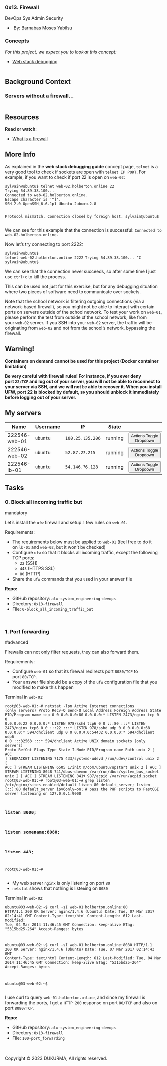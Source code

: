 <nav>
    <nav><a href="https://intranet.alxswe.com/">
            <div><br></div>
        </a></nav>
    <main>
        <div><br></div>
        <article>
            <h1>0x13. Firewall</h1>
            <div>
                <div>DevOps Sys Admin Security</div>
            </div>
            <div>
                <ul>
                    <li>&nbsp;By: Barnabas Moses Yabilsu</li>
                </ul>
            </div>
            <div>
                <div>
                    <h3>Concepts</h3>
                </div>
                <div>
                    <p><em>For this project, we expect you to look at this concept:</em></p>
                    <ul>
                        <li><a href="https://intranet.alxswe.com/concepts/68">Web stack debugging</a></li>
                    </ul>
                </div>
            </div>
            <div>
                <div>
                    <p><img src="https://s3.amazonaws.com/intranet-projects-files/holbertonschool-sysadmin_devops/284/V1HjQ1Y.png" alt=""></p>
                    <h2>Background Context</h2>
                    <h3>Servers without a firewall&hellip;</h3>
                    <p><img src="https://s3.amazonaws.com/intranet-projects-files/holbertonschool-sysadmin_devops/155/holbertonschool-firewall.gif" alt=""></p>
                    <h2>Resources</h2>
                    <p><strong>Read or watch</strong>:</p>
                    <ul>
                        <li><a href="https://intranet.alxswe.com/rltoken/vjB4LyHRdtEImzZcuD89ZQ" title="What is a firewall" target="_blank">What is a firewall</a></li>
                    </ul>
                    <h2>More Info</h2>
                    <p>As explained in the&nbsp;<strong>web stack debugging guide</strong> concept page,&nbsp;<code>telnet</code> is a very good tool to check if sockets are open with&nbsp;<code>telnet IP PORT</code>. For example, if you want to check if port 22 is open on&nbsp;<code>web-02</code>:</p>
                    <pre><code>sylvain@ubuntu$ telnet web-02.holberton.online 22
Trying 54.89.38.100...
Connected to web-02.holberton.online.
Escape character is &apos;^]&apos;.
SSH-2.0-OpenSSH_6.6.1p1 Ubuntu-2ubuntu2.8

Protocol mismatch.
Connection closed by foreign host.
sylvain@ubuntu$
</code></pre>
                    <p>We can see for this example that the connection is successful:&nbsp;<code>Connected to web-02.holberton.online.</code></p>
                    <p>Now let&rsquo;s try connecting to port 2222:</p>
                    <pre><code>sylvain@ubuntu$ telnet web-02.holberton.online 2222
Trying 54.89.38.100...
^C
sylvain@ubuntu$
</code></pre>
                    <p>We can see that the connection never succeeds, so after some time I just use&nbsp;<code>ctrl+c</code> to kill the process.</p>
                    <p>This can be used not just for this exercise, but for any debugging situation where two pieces of software need to communicate over sockets.</p>
                    <p>Note that the school network is filtering outgoing connections (via a network-based firewall), so you might not be able to interact with certain ports on servers outside of the school network. To test your work on&nbsp;<code>web-01</code>, please perform the test from outside of the school network, like from your&nbsp;<code>web-02</code> server. If you SSH into your&nbsp;<code>web-02</code> server, the traffic will be originating from&nbsp;<code>web-02</code> and not from the school&rsquo;s network, bypassing the firewall.</p>
                    <h2>Warning!</h2>
                    <p><strong>Containers on demand cannot be used for this project (Docker container limitation)</strong></p>
                    <p><strong>Be very careful with firewall rules! For instance, if you ever deny port&nbsp;<code>22/TCP</code> and log out of your server, you will not be able to reconnect to your server via SSH, and we will not be able to recover it. When you install UFW, port 22 is blocked by default, so you should unblock it immediately before logging out of your server.</strong></p>
                </div>
            </div>
            <h2>My servers</h2>
            <div>
                <div>
                    <table>
                        <thead>
                            <tr>
                                <th>Name</th>
                                <th>Username</th>
                                <th>IP</th>
                                <th>State</th>
                                <th><br></th>
                            </tr>
                        </thead>
                        <tbody>
                            <tr>
                                <td>222546-web-01</td>
                                <td><code>ubuntu</code></td>
                                <td><code>100.25.135.206</code></td>
                                <td>running</td>
                                <td>
                                    <div><button type="button">Actions&nbsp;Toggle Dropdown</button></div>
                                </td>
                            </tr>
                            <tr>
                                <td>222546-web-02</td>
                                <td><code>ubuntu</code></td>
                                <td><code>52.87.22.215</code></td>
                                <td>running</td>
                                <td>
                                    <div><button type="button">Actions&nbsp;Toggle Dropdown</button></div>
                                </td>
                            </tr>
                            <tr>
                                <td>222546-lb-01</td>
                                <td><code>ubuntu</code></td>
                                <td><code>54.146.76.128</code></td>
                                <td>running</td>
                                <td>
                                    <div><button type="button">Actions&nbsp;Toggle Dropdown</button></div>
                                </td>
                            </tr>
                        </tbody>
                    </table>
                </div>
            </div>
            <h2>Tasks</h2>
            <div>
                <div>
                    <h3>0. Block all incoming traffic but</h3>
                    <div>mandatory</div>
                </div>
                <div>
                    <p>Let&rsquo;s install the&nbsp;<code>ufw</code> firewall and setup a few rules on&nbsp;<code>web-01</code>.</p>
                    <p>Requirements:</p>
                    <ul>
                        <li>The requirements below must be applied to&nbsp;<code>web-01</code> (feel free to do it on&nbsp;<code>lb-01</code> and&nbsp;<code>web-02</code>, but it won&rsquo;t be checked)</li>
                        <li>Configure&nbsp;<code>ufw</code> so that it blocks all incoming traffic, except the following TCP ports:<ul>
                                <li><code>22</code> (SSH)</li>
                                <li><code>443</code> (HTTPS SSL)</li>
                                <li><code>80</code> (HTTP)</li>
                            </ul>
                        </li>
                        <li>Share the&nbsp;<code>ufw</code> commands that you used in your answer file</li>
                    </ul>
                </div>
                <div>
                    <div>
                        <p><strong>Repo:</strong></p>
                        <ul>
                            <li>GitHub repository:&nbsp;<code>alx-system_engineering-devops</code></li>
                            <li>Directory:&nbsp;<code>0x13-firewall</code></li>
                            <li>File:&nbsp;<code>0-block_all_incoming_traffic_but</code></li>
                        </ul>
                    </div>
                </div>
                <div>
                    <div><br></div>
                </div>
            </div>
            <div>
                <div>
                    <h3>1. Port forwarding</h3>
                    <div>#advanced</div>
                </div>
                <div>
                    <p>Firewalls can not only filter requests, they can also forward them.</p>
                    <p>Requirements:</p>
                    <ul>
                        <li>Configure&nbsp;<code>web-01</code> so that its firewall redirects port&nbsp;<code>8080/TCP</code> to port&nbsp;<code>80/TCP</code>.</li>
                        <li>Your answer file should be a copy of the&nbsp;<code>ufw</code> configuration file that you modified to make this happen</li>
                    </ul>
                    <p>Terminal in&nbsp;<code>web-01</code>:</p>
                    <pre><code>root@03-web-01:~# netstat -lpn
Active Internet connections (only servers)
Proto Recv-Q Send-Q Local Address           Foreign Address         State       PID/Program name
tcp        0      0 0.0.0.0:80              0.0.0.0:*               LISTEN      2473/nginx
tcp        0      0 0.0.0.0:22              0.0.0.0:*               LISTEN      978/sshd
tcp6       0      0 :::80                   :::*                    LISTEN      2473/nginx
tcp6       0      0 :::22                   :::*                    LISTEN      978/sshd
udp        0      0 0.0.0.0:68              0.0.0.0:*                           594/dhclient
udp        0      0 0.0.0.0:54432           0.0.0.0:*                           594/dhclient
udp6       0      0 :::32563                :::*                                594/dhclient
Active UNIX domain sockets (only servers)
Proto RefCnt Flags       Type       State         I-Node   PID/Program name    Path
unix  2      [ ACC ]     SEQPACKET  LISTENING     7175     433/systemd-udevd   /run/udev/control
unix  2      [ ACC ]     STREAM     LISTENING     6505     1/init              @/com/ubuntu/upstart
unix  2      [ ACC ]     STREAM     LISTENING     8048     741/dbus-daemon     /var/run/dbus/system_bus_socket
unix  2      [ ACC ]     STREAM     LISTENING     8419     987/acpid           /var/run/acpid.socket
root@03-web-01:~#
root@03-web-01:~# grep listen /etc/nginx/sites-enabled/default
    listen 80 default_server;
    listen [::]:80 default_server ipv6only=on;
    # pass the PHP scripts to FastCGI server listening on 127.0.0.1:9000
#   listen 8000;
#   listen somename:8080;
#   listen 443;
root@03-web-01:~#
</code></pre>
                    <ul>
                        <li>My web server&nbsp;<code>nginx</code> is only listening on port&nbsp;<code>80</code></li>
                        <li><code>netstat</code> shows that nothing is listening on&nbsp;<code>8080</code></li>
                    </ul>
                    <p>Terminal in&nbsp;<code>web-02</code>:</p>
                    <pre><code>ubuntu@03-web-02:~$ curl -sI web-01.holberton.online:80
HTTP/1.1 200 OK
Server: nginx/1.4.6 (Ubuntu)
Date: Tue, 07 Mar 2017 02:14:41 GMT
Content-Type: text/html
Content-Length: 612
Last-Modified: Tue, 04 Mar 2014 11:46:45 GMT
Connection: keep-alive
ETag: &quot;5315bd25-264&quot;
Accept-Ranges: bytes

ubuntu@03-web-02:~$ curl -sI web-01.holberton.online:8080
HTTP/1.1 200 OK
Server: nginx/1.4.6 (Ubuntu)
Date: Tue, 07 Mar 2017 02:14:43 GMT
Content-Type: text/html
Content-Length: 612
Last-Modified: Tue, 04 Mar 2014 11:46:45 GMT
Connection: keep-alive
ETag: &quot;5315bd25-264&quot;
Accept-Ranges: bytes

ubuntu@03-web-02:~$
</code></pre>
                    <p>I use curl to query&nbsp;<code>web-01.holberton.online</code>, and since my firewall is forwarding the ports, I get a&nbsp;<code>HTTP 200</code> response on port&nbsp;<code>80/TCP</code> and also on port&nbsp;<code>8080/TCP</code>.</p>
                </div>
                <div>
                    <div>
                        <p><strong>Repo:</strong></p>
                        <ul>
                            <li>GitHub repository:&nbsp;<code>alx-system_engineering-devops</code></li>
                            <li>Directory:&nbsp;<code>0x13-firewall</code></li>
                            <li>File:&nbsp;<code>100-port_forwarding</code></li>
                        </ul>
                    </div>
                </div>
                <div>
                    <div><br></div>
                    <div><br></div>
                </div>
            </div>
        </article>
        <div>Copyright &copy; 2023 DUKURMA, All rights reserved.</div>
    </main>
</nav>
<main><br></main>
